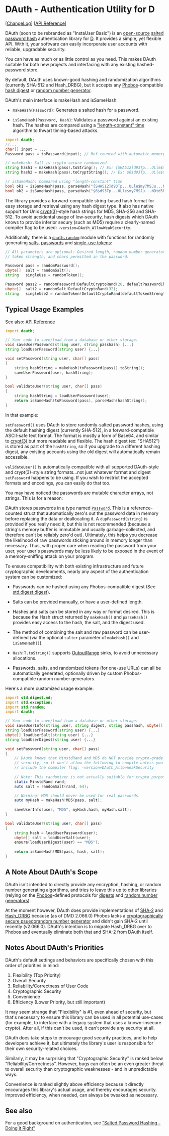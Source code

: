 DAuth - Authentication Utility for D
====================================

[[ChangeLog](https://github.com/Abscissa/DAuth/blob/master/CHANGELOG.md)] [[API Reference](http://semitwist.com/dauth/)]

DAuth (soon to be rebranded as "InstaUser Basic") is an [open-source](https://github.com/Abscissa/DAuth/blob/master/LICENSE.txt) [salted password hash](http://en.wikipedia.org/wiki/Salt_%28cryptography%29) authentication library for [D](http://dlang.org). It provides a simple, yet flexible API. With it, your software can easily incorporate user accounts with reliable, upgradable security.

You can have as much or as little control as you need. This makes DAuth suitable for both new projects and interfacing with any existing hashed-password store.

By default, DAuth uses known-good hashing and randomization algorithms (currently SHA-512 and Hash_DRBG), but it accepts any [Phobos](http://dlang.org/phobos/)-compatible [hash digest](http://dlang.org/phobos/std_digest_digest.html) or [random number generator](http://dlang.org/phobos/std_random.html).

DAuth's main interface is makeHash and isSameHash:

- ```makeHash(Password)```: Generates a salted hash for a password.

- ```isSameHash(Password, Hash)```: Validates a password against an existing hash. The hashes are compared using a ["length-constant" time](https://crackstation.net/hashing-security.htm) algorithm to thwart timing-based attacks.

```d
import dauth;
//...
char[] input = ...;
Password pass = toPassword(input); // Ref counted with automatic memory zeroing

// makeHash: Salt is crypto-secure randomized
string hash1 = makeHash(pass).toString(); // Ex: [SHA512]d93Tp...ULle$my7MSJu...NDtd5RG
string hash2 = makeHash(pass).toCryptString(); // Ex: $6$d93Tp...ULle$my7MSJu...NDtd5RG

// isSameHash: Compared using "length-constant" time
bool ok1 = isSameHash(pass, parseHash("[SHA512]d93Tp...ULle$my7MSJu...NDtd5RG"));
bool ok2 = isSameHash(pass, parseHash("$6$d93Tp...ULle$my7MSJu...NDtd5RG"));
```

The library provides a forward-compatible string-based hash format for easy storage and retrieval using any hash digest type. It also has native support for Unix [crypt(3)](https://en.wikipedia.org/wiki/Crypt_%28C%29)-style hash strings for MD5, SHA-256 and SHA-512. To avoid accidental usage of low-security, hash digests which DAuth knows to provide inferior secury (such as MD5) require a clearly-named compiler flag to be used: ```-version=DAuth_AllowWeakSecurity```.

Additionally, there is a [```dauth.random```](http://semitwist.com/dauth/random.html) module with functions for randomly generating [salts](http://semitwist.com/dauth/random/randomSalt.html), [passwords](http://semitwist.com/dauth/random/randomPassword.html) and [single-use tokens](http://semitwist.com/dauth/random/randomToken.html):

```d
// All parameters are optional: Desired length, random number generator,
// token strength, and chars permitted in the password:

Password pass = randomPassword();
ubyte[]  salt = randomSalt();
string   singleUse = randomToken();

Password pass2 = randomPassword!DefaultCryptoRand(20, defaultPasswordChars);
ubyte[]  salt2 = randomSalt!DefaultCryptoRand(32);
string   singleUse2 = randomToken!DefaultCryptoRand(defaultTokenStrength);
```

Typical Usage Examples
----------------------
See also: [API Reference](http://semitwist.com/dauth/)

```d
import dauth;

// Your code to save/load from a database or other storage:
void saveUserPassword(string user, string passhash) {...}
string loadUserPassword(string user) {...}

void setPassword(string user, char[] pass)
{
	string hashString = makeHash(toPassword(pass)).toString();
	saveUserPassword(user, hashString);
}

bool validateUser(string user, char[] pass)
{
	string hashString = loadUserPassword(user);
	return isSameHash(toPassword(pass), parseHash(hashString));
}
```

In that example:

```setPassword()``` uses DAuth to store randomly-salted password hashes, using the default hashing digest (currently SHA-512), in a forward-compatible ASCII-safe text format. The format is mostly a form of Base64, and similar to [crypt(3)](https://en.wikipedia.org/wiki/Crypt_%28C%29) but more readable and flexible. The hash digest (ex: "SHA512") is stored as part of the ```hashString```, so if you upgrade to a different hashing digest, any existing accounts using the old digest will automatically remain accessible.

```validateUser()``` is automatically compatible with all supported DAuth-style and crypt(3)-style string formats...not just whatever format and digest ```setPassword``` happens to be using. If you wish to restrict the accepted formats and encodings, you can easily do that too.

You may have noticed the passwords are mutable character arrays, not strings. This is for a reason:

DAuth stores passwords in a type named [```Password```](http://semitwist.com/dauth/core/Password.html). This is a reference-counted struct that automatically zero's out the password data in memory before replacing the data or deallocating it. A ```dupPassword(string)``` is provided if you really need it, but this is not recommended (because a string's memory buffer is immutable and usually garbage-collected, and therefore can't be reliably zero'd out). Ultimately, this helps you decrease the likelihood of raw passwords sticking around in memory longer than necessary. Thus, with proper care when reading the password from your user, your user's passwords may be less likely to be exposed in the event of a memory-sniffing attack on your program.

To ensure compatibility with both existing infrastructure and future cryptographic developments, nearly any aspect of the authentication system can be customized:

- Passwords can be hashed using any Phobos-compatible digest (See [std.digest.digest](http://dlang.org/phobos/std_digest_digest.html)).

- Salts can be provided manually, or have a user-defined length.

- Hashes and salts can be stored in any way or format desired. This is because the Hash struct returned by ```makeHash()``` and ```parseHash()``` provides easy access to the hash, the salt, and the digest used.

- The method of combining the salt and raw password can be user-defined (via the optional ```salter``` parameter of ```makeHash()``` and ```isSameHash()```).

- ```Hash!T.toString()``` supports [OutputRange](http://dlang.org/phobos/std_range.html#isOutputRange) sinks, to avoid unnecessary allocations.

- Passwords, salts, and randomized tokens (for one-use URLs) can all be automatically generated, optionally driven by custom Phobos-compatible random number generators.

Here's a more customized usage example:

```d
import std.digest.md;
import std.exception;
import std.random;
import dauth;

// Your code to save/load from a database or other storage:
void saveUserInfo(string user, string digest, string passhash, ubyte[] salt) {...}
string loadUserPassword(string user) {...}
ubyte[] loadUserSalt(string user) {...}
string loadUserDigest(string user) {...}

void setPassword(string user, char[] pass)
{
	// DAuth knows that MinstdRand and MD5 do NOT provide crypto-grade
	// security, so it won't allow the following to compile unless you
	// include the compiler flag: -version=DAuth_AllowWeakSecurity
	
	// Note: This randomizer is not actually suitable for crypto purposes.
	static MinstdRand rand;
	auto salt = randomSalt(rand, 64);

	// Warning! MD5 should never be used for real passwords.
	auto myHash = makeHash!MD5(pass, salt);
	
	saveUserInfo(user, "MD5", myHash.hash, myHash.salt);
}

bool validateUser(string user, char[] pass)
{
	string hash = loadUserPassword(user);
	ubyte[] salt = loadUserSalt(user);
	ensure(loadUserDigest(user) == "MD5");
	
	return isSameHash!MD5(pass, hash, salt);
}
```

A Note About DAuth's Scope
--------------------------
DAuth isn't intended to directly provide any encryption, hashing, or random number generating algorithms, and tries to leave this up to other libraries (relying on the [Phobos](http://dlang.org/phobos/index.html)-defined protocols for [digests](http://dlang.org/phobos/std_digest_digest.html) and [random number generators](http://dlang.org/phobos/std_random.html)).

At the moment however, DAuth does provide implementations of [SHA-2](http://en.wikipedia.org/wiki/Sha2) and [Hash_DRBG](http://csrc.nist.gov/publications/nistpubs/800-90A/SP800-90A.pdf) because (as of DMD 2.066.0) Phobos lacks a [cryptographically secure psuedorandom number generator](http://en.wikipedia.org/wiki/Cryptographically_secure_pseudorandom_number_generator) and didn't gain SHA-2 until recently (v2.066.0). DAuth's intention is to migrate Hash_DRBG over to Phobos and eventually eliminate both that and SHA-2 from DAuth itself.

Notes About DAuth's Priorities
------------------------------
DAuth's default settings and behaviors are specifically chosen with this order of priorities in mind:

1. Flexibility (Top Priority)
2. Overall Security
3. Reliability/Correctness of User Code
4. Cryptographic Security
5. Convenience
6. Efficiency (Lower Priority, but still important)

It may seem strange that "Flexibility" is \#1, even ahead of security, but that's necessary to ensure this library can be used in all potential use-cases (for example, to interface with a legacy system that uses a known-insecure crypto). After all, if this can't be used, it can't provide any security at all.

DAuth does take steps to encourage good security practices, and to help developers achieve it, but ultimately the library's user is responsible for their own security-related choices.

Similarly, it may be surprising that "Cryptographic Security" is ranked below "Reliability/Correctness". However, bugs can often be an even greater threat to overall security than cryptographic weaknesses - and in unpredictable ways.

Convenience is ranked slightly above efficiency because it directly encourages this library's actual usage, and thereby encourages security. Improved efficiency, when needed, can always be tweaked as necessary.

See also
--------
For a good background on authentication, see ["Salted Password Hashing - Doing it Right"](https://crackstation.net/hashing-security.htm)
